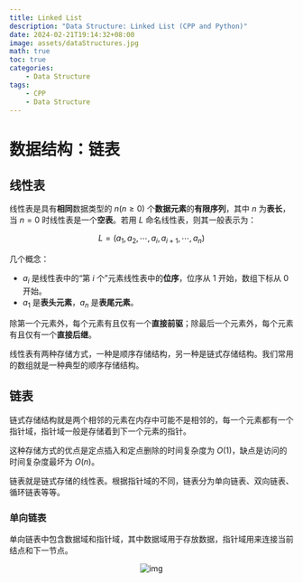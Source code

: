 ```yaml
---
title: Linked List
description: "Data Structure: Linked List (CPP and Python)"
date: 2024-02-21T19:14:32+08:00
image: assets/dataStructures.jpg
math: true
toc: true
categories:
    - Data Structure
tags:
    - CPP
    - Data Structure
---
```


# 数据结构：链表

## 线性表

线性表是具有**相同**数据类型的 $n(n \ge 0)$ 个**数据元素**的**有限序列**，其中 $n$ 为**表长**，当 $n = 0$ 时线性表是一个**空表**。若用 $L$ 命名线性表，则其一般表示为：

$$
L = (a_1, a_2, \cdots, a_i, a_{i + 1}, \cdots, a_n)
$$

几个概念：

- $a_i$ 是线性表中的“第 $i$ 个”元素线性表中的**位序**，位序从 $1$ 开始，数组下标从 $0$ 开始。
- $a_1$ 是**表头元素**，$a_n$ 是**表尾元素**。

除第一个元素外，每个元素有且仅有一个**直接前驱**；除最后一个元素外，每个元素有且仅有一个**直接后继**。

线性表有两种存储方式，一种是顺序存储结构，另一种是链式存储结构。我们常用的数组就是一种典型的顺序存储结构。

## 链表

链式存储结构就是两个相邻的元素在内存中可能不是相邻的，每一个元素都有一个指针域，指针域一般是存储着到下一个元素的指针。

这种存储方式的优点是定点插入和定点删除的时间复杂度为 $O(1)$，缺点是访问的时间复杂度最坏为 $O(n)$。

链表就是链式存储的线性表。根据指针域的不同，链表分为单向链表、双向链表、循环链表等等。

### 单向链表

单向链表中包含数据域和指针域，其中数据域用于存放数据，指针域用来连接当前结点和下一节点。

<div style='display: flex; justify-content: center;'>
<img src='https://oi-wiki.org/ds/images/list.svg' alt='img' style='zoom:100%;' />
</div>
